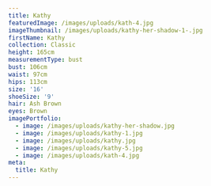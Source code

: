 ```yaml
---
title: Kathy
featuredImage: /images/uploads/kath-4.jpg
imageThumbnail: /images/uploads/kathy-her-shadow-1-.jpg
firstName: Kathy
collection: Classic
height: 165cm
measurementType: bust
bust: 106cm
waist: 97cm
hips: 113cm
size: '16'
shoeSize: '9'
hair: Ash Brown
eyes: Brown
imagePortfolio:
  - image: /images/uploads/kathy-her-shadow.jpg
  - image: /images/uploads/kathy-1.jpg
  - image: /images/uploads/kathy.jpg
  - image: /images/uploads/kathy-5.jpg
  - image: /images/uploads/kath-4.jpg
meta:
  title: Kathy
---
```


